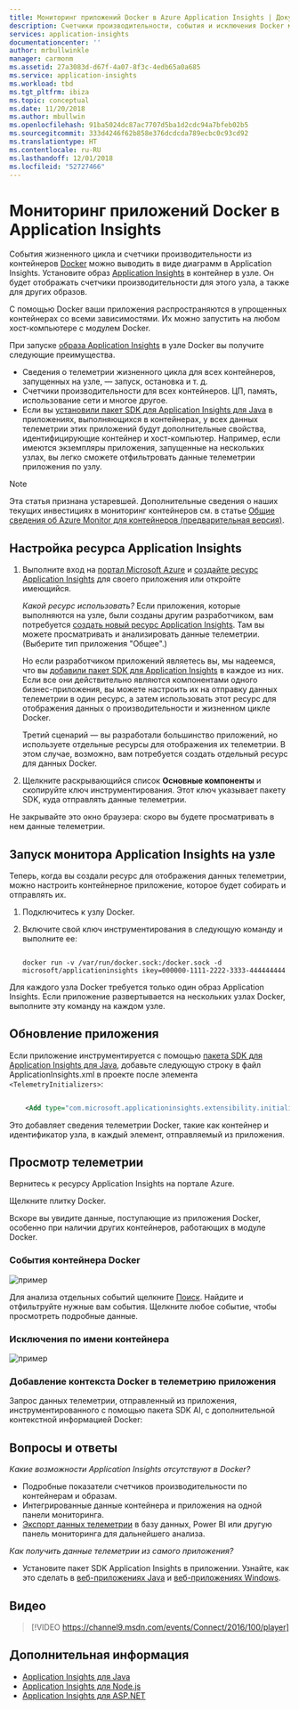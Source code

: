 ```yaml
---
title: Мониторинг приложений Docker в Azure Application Insights | Документация Майкрософт
description: Счетчики производительности, события и исключения Docker могут отображаться в Application Insights вместе с данными телеметрии из контейнерных приложений.
services: application-insights
documentationcenter: ''
author: mrbullwinkle
manager: carmonm
ms.assetid: 27a3083d-d67f-4a07-8f3c-4edb65a0a685
ms.service: application-insights
ms.workload: tbd
ms.tgt_pltfrm: ibiza
ms.topic: conceptual
ms.date: 11/20/2018
ms.author: mbullwin
ms.openlocfilehash: 91ba5024dc87ac7707d5ba1d2cdc94a7bfeb02b5
ms.sourcegitcommit: 333d4246f62b858e376dcdcda789ecbc0c93cd92
ms.translationtype: HT
ms.contentlocale: ru-RU
ms.lasthandoff: 12/01/2018
ms.locfileid: "52727466"
---
```

# <a name="monitor-docker-applications-in-application-insights"></a>Мониторинг приложений Docker в Application Insights

События жизненного цикла и счетчики производительности из контейнеров [Docker](https://www.docker.com/) можно выводить в виде диаграмм в Application Insights. Установите образ [Application Insights](https://hub.docker.com/r/microsoft/applicationinsights/) в контейнер в узле. Он будет отображать счетчики производительности для этого узла, а также для других образов.

С помощью Docker ваши приложения распространяются в упрощенных контейнерах со всеми зависимостями. Их можно запустить на любом хост-компьютере с модулем Docker.

При запуске [образа Application Insights](https://hub.docker.com/r/microsoft/applicationinsights/) в узле Docker вы получите следующие преимущества.

* Сведения о телеметрии жизненного цикла для всех контейнеров, запущенных на узле, — запуск, остановка и т. д.
* Счетчики производительности для всех контейнеров. ЦП, память, использование сети и многое другое.
* Если вы [установили пакет SDK для Application Insights для Java](app-insights-java-live.md) в приложениях, выполняющихся в контейнерах, у всех данных телеметрии этих приложений будут дополнительные свойства, идентифицирующие контейнер и хост-компьютер. Например, если имеются экземпляры приложения, запущенные на нескольких узлах, вы легко сможете отфильтровать данные телеметрии приложения по узлу.

> [!NOTE]
> Эта статья признана устаревшей. Дополнительные сведения о наших текущих инвестициях в мониторинг контейнеров см. в статье [Общие сведения об Azure Monitor для контейнеров (предварительная версия)](https://docs.microsoft.com/azure/azure-monitor/insights/container-insights-overview).

## <a name="set-up-your-application-insights-resource"></a>Настройка ресурса Application Insights

1. Выполните вход на [портал Microsoft Azure](https://azure.com) и [создайте ресурс Application Insights](app-insights-create-new-resource.md) для своего приложения или откройте имеющийся. 
   
    *Какой ресурс использовать?* Если приложения, которые выполняются на узле, были созданы другим разработчиком, вам потребуется [создать новый ресурс Application Insights](app-insights-create-new-resource.md). Там вы можете просматривать и анализировать данные телеметрии. (Выберите тип приложения "Общее".)
   
    Но если разработчиком приложений являетесь вы, мы надеемся, что вы [добавили пакет SDK для Application Insights](app-insights-java-live.md) в каждое из них. Если все они действительно являются компонентами одного бизнес-приложения, вы можете настроить их на отправку данных телеметрии в один ресурс, а затем использовать этот ресурс для отображения данных о производительности и жизненном цикле Docker. 
   
    Третий сценарий — вы разработали большинство приложений, но используете отдельные ресурсы для отображения их телеметрии. В этом случае, возможно, вам потребуется создать отдельный ресурс для данных Docker.

2. Щелкните раскрывающийся список **Основные компоненты** и скопируйте ключ инструментирования. Этот ключ указывает пакету SDK, куда отправлять данные телеметрии.

Не закрывайте это окно браузера: скоро вы будете просматривать в нем данные телеметрии.

## <a name="run-the-application-insights-monitor-on-your-host"></a>Запуск монитора Application Insights на узле

Теперь, когда вы создали ресурс для отображения данных телеметрии, можно настроить контейнерное приложение, которое будет собирать и отправлять их.

1. Подключитесь к узлу Docker.
2. Включите свой ключ инструментирования в следующую команду и выполните ее:
   
   ```
   
   docker run -v /var/run/docker.sock:/docker.sock -d microsoft/applicationinsights ikey=000000-1111-2222-3333-444444444
   ```

Для каждого узла Docker требуется только один образ Application Insights. Если приложение развертывается на нескольких узлах Docker, выполните эту команду на каждом узле.

## <a name="update-your-app"></a>Обновление приложения
Если приложение инструментируется с помощью [пакета SDK для Application Insights для Java](app-insights-java-get-started.md), добавьте следующую строку в файл ApplicationInsights.xml в проекте после элемента `<TelemetryInitializers>`:

```xml

    <Add type="com.microsoft.applicationinsights.extensibility.initializer.docker.DockerContextInitializer"/> 
```

Это добавляет сведения телеметрии Docker, такие как контейнер и идентификатор узла, в каждый элемент, отправляемый из приложения.

## <a name="view-your-telemetry"></a>Просмотр телеметрии
Вернитесь к ресурсу Application Insights на портале Azure.

Щелкните плитку Docker.

Вскоре вы увидите данные, поступающие из приложения Docker, особенно при наличии других контейнеров, работающих в модуле Docker.

### <a name="docker-container-events"></a>События контейнера Docker
![пример](./media/app-insights-docker/13.png)

Для анализа отдельных событий щелкните [Поиск](app-insights-diagnostic-search.md). Найдите и отфильтруйте нужные вам события. Щелкните любое событие, чтобы просмотреть подробные данные.

### <a name="exceptions-by-container-name"></a>Исключения по имени контейнера
![пример](./media/app-insights-docker/14.png)

### <a name="docker-context-added-to-app-telemetry"></a>Добавление контекста Docker в телеметрию приложения
Запрос данных телеметрии, отправленный из приложения, инструментированного с помощью пакета SDK AI, с дополнительной контекстной информацией Docker:

## <a name="q--a"></a>Вопросы и ответы
*Какие возможности Application Insights отсутствуют в Docker?*

* Подробные показатели счетчиков производительности по контейнерам и образам.
* Интегрированные данные контейнера и приложения на одной панели мониторинга.
* [Экспорт данных телеметрии](app-insights-export-telemetry.md) в базу данных, Power BI или другую панель мониторинга для дальнейшего анализа.

*Как получить данные телеметрии из самого приложения?*

* Установите пакет SDK Application Insights в приложении. Узнайте, как это сделать в [веб-приложениях Java](app-insights-java-get-started.md) и [веб-приложениях Windows](app-insights-asp-net.md).

## <a name="video"></a>Видео

> [!VIDEO https://channel9.msdn.com/events/Connect/2016/100/player]

## <a name="next-steps"></a>Дополнительная информация

* [Application Insights для Java](app-insights-java-get-started.md)
* [Application Insights для Node.js](app-insights-nodejs.md)
* [Application Insights для ASP.NET](app-insights-asp-net.md)
